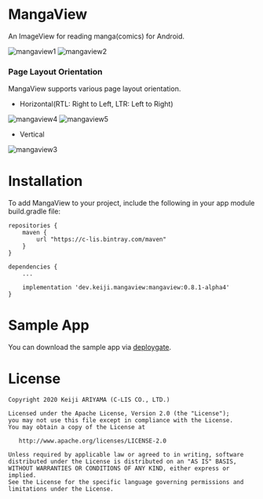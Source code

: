 MangaView
========

An ImageView for reading manga(comics) for Android.

![mangaview1](https://user-images.githubusercontent.com/932136/91121347-8b21f300-e6d2-11ea-895c-a74f6095ebfc.gif)
![mangaview2](https://user-images.githubusercontent.com/932136/91121378-9b39d280-e6d2-11ea-9914-c390ae3000ba.gif)

### Page Layout Orientation
MangaView supports various page layout orientation.

 * Horizontal(RTL: Right to Left, LTR: Left to Right)

![mangaview4](https://user-images.githubusercontent.com/932136/91523749-8199c480-e938-11ea-9d2f-b2a4f7268e4a.gif)
![mangaview5](https://user-images.githubusercontent.com/932136/91523849-bad23480-e938-11ea-89fb-66e24bb8d65f.gif)


 * Vertical
 
![mangaview3](https://user-images.githubusercontent.com/932136/91523666-4bf4db80-e938-11ea-9b71-d46ec06f5ab7.gif)

Installation
========
To add MangaView to your project, include the following in your app module build.gradle file:

```
repositories {
    maven {
        url "https://c-lis.bintray.com/maven"
    }
}

dependencies {
    ...

    implementation 'dev.keiji.mangaview:mangaview:0.8.1-alpha4'
}
```


Sample App
========
You can download the sample app via [deploygate](https://dply.me/1dakl4).


License
=======

    Copyright 2020 Keiji ARIYAMA (C-LIS CO., LTD.)

    Licensed under the Apache License, Version 2.0 (the "License");
    you may not use this file except in compliance with the License.
    You may obtain a copy of the License at

       http://www.apache.org/licenses/LICENSE-2.0

    Unless required by applicable law or agreed to in writing, software
    distributed under the License is distributed on an "AS IS" BASIS,
    WITHOUT WARRANTIES OR CONDITIONS OF ANY KIND, either express or implied.
    See the License for the specific language governing permissions and
    limitations under the License.

